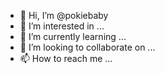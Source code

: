 - 👋 Hi, I’m @pokiebaby
- 👀 I’m interested in ...
- 🌱 I’m currently learning ...
- 💞️ I’m looking to collaborate on ...
- 📫 How to reach me ...

<!---
pokiebaby/pokiebaby is a ✨ special ✨ repository because its `README.md` (this file) appears on your GitHub profile.
You can click the Preview link to take a look at your changes.
--->
